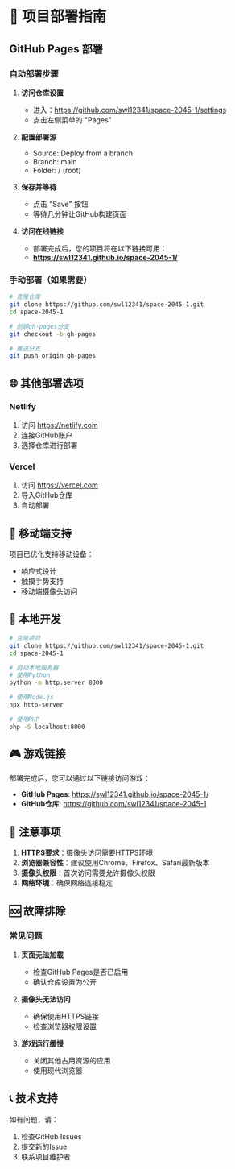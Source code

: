 # 🚀 项目部署指南

## GitHub Pages 部署

### 自动部署步骤

1. **访问仓库设置**
   - 进入：https://github.com/swl12341/space-2045-1/settings
   - 点击左侧菜单的 "Pages"

2. **配置部署源**
   - Source: Deploy from a branch
   - Branch: main
   - Folder: / (root)

3. **保存并等待**
   - 点击 "Save" 按钮
   - 等待几分钟让GitHub构建页面

4. **访问在线链接**
   - 部署完成后，您的项目将在以下链接可用：
   - **https://swl12341.github.io/space-2045-1/**

### 手动部署（如果需要）

```bash
# 克隆仓库
git clone https://github.com/swl12341/space-2045-1.git
cd space-2045-1

# 创建gh-pages分支
git checkout -b gh-pages

# 推送分支
git push origin gh-pages
```

## 🌐 其他部署选项

### Netlify
1. 访问 https://netlify.com
2. 连接GitHub账户
3. 选择仓库进行部署

### Vercel
1. 访问 https://vercel.com
2. 导入GitHub仓库
3. 自动部署

## 📱 移动端支持

项目已优化支持移动设备：
- 响应式设计
- 触摸手势支持
- 移动端摄像头访问

## 🔧 本地开发

```bash
# 克隆项目
git clone https://github.com/swl12341/space-2045-1.git
cd space-2045-1

# 启动本地服务器
# 使用Python
python -m http.server 8000

# 使用Node.js
npx http-server

# 使用PHP
php -S localhost:8000
```

## 🎮 游戏链接

部署完成后，您可以通过以下链接访问游戏：

- **GitHub Pages**: https://swl12341.github.io/space-2045-1/
- **GitHub仓库**: https://github.com/swl12341/space-2045-1

## 📝 注意事项

1. **HTTPS要求**：摄像头访问需要HTTPS环境
2. **浏览器兼容性**：建议使用Chrome、Firefox、Safari最新版本
3. **摄像头权限**：首次访问需要允许摄像头权限
4. **网络环境**：确保网络连接稳定

## 🆘 故障排除

### 常见问题

1. **页面无法加载**
   - 检查GitHub Pages是否已启用
   - 确认仓库设置为公开

2. **摄像头无法访问**
   - 确保使用HTTPS链接
   - 检查浏览器权限设置

3. **游戏运行缓慢**
   - 关闭其他占用资源的应用
   - 使用现代浏览器

## 📞 技术支持

如有问题，请：
1. 检查GitHub Issues
2. 提交新的Issue
3. 联系项目维护者
